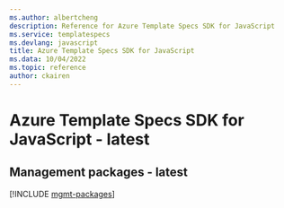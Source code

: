 ```yaml
---
ms.author: albertcheng
description: Reference for Azure Template Specs SDK for JavaScript
ms.service: templatespecs
ms.devlang: javascript
title: Azure Template Specs SDK for JavaScript
ms.data: 10/04/2022
ms.topic: reference
author: ckairen
---
```

# Azure Template Specs SDK for JavaScript - latest

## Management packages - latest
[!INCLUDE [mgmt-packages](template-specs-mgmt-index.md)]